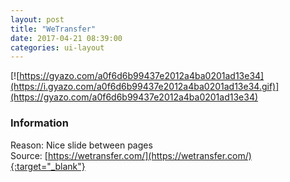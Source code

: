 ```yaml
---
layout: post
title: "WeTransfer"
date: 2017-04-21 08:39:00
categories: ui-layout
---
```


[![https://gyazo.com/a0f6d6b99437e2012a4ba0201ad13e34](https://i.gyazo.com/a0f6d6b99437e2012a4ba0201ad13e34.gif)](https://gyazo.com/a0f6d6b99437e2012a4ba0201ad13e34)

### Information
Reason: Nice slide between pages  
Source: [https://wetransfer.com/](https://wetransfer.com/){:target="_blank"}

